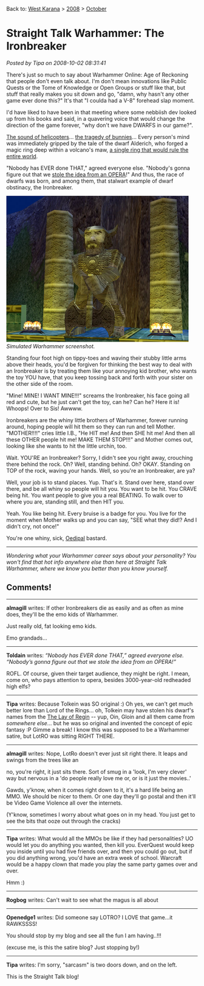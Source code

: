 Back to: [West Karana](/posts/westkarana.md) > [2008](/posts/2008/westkarana.md) > [October](./westkarana.md)
# Straight Talk Warhammer: The Ironbreaker

*Posted by Tipa on 2008-10-02 08:31:41*

There's just so much to say about Warhammer Online: Age of Reckoning that people don't even talk about. I'm don't mean innovations like Public Quests or the Tome of Knowledge or Open Groups or stuff like that, but stuff that really makes you sit down and go, "damn, why hasn't any other game ever done this?" It's that "I coulda had a V-8" forehead slap moment.

I'd have liked to have been in that meeting where some nebbiish dev looked up from his books and said, in a quavering voice that would change the direction of the game forever, "why don't we have DWARFS in our game?".

[The sound of helicopters](http://en.wikipedia.org/wiki/Ride_of_the_Valkyries)... [the tragedy of bunnies](http://en.wikipedia.org/wiki/What%27s_Opera,_Doc%3F)... Every person's mind was immediately gripped by the tale of the dwarf Alderich, who forged a magic ring deep within a volcano's maw, [a single ring that would rule the entire world](http://en.wikipedia.org/wiki/Der_Ring_des_Nibelungen).

"Nobody has EVER done THAT," agreed everyone else. "Nobody's gonna figure out that we [stole the idea from an OPERA](http://larryavisbrown.homestead.com/files/Ring/Ring3_Siegfried.htm)!" And thus, the race of dwarfs was born, and among them, that stalwart example of dwarf obstinacy, the Ironbreaker.

![](../../../uploads/2008/10/eqgame-2008-10-02-07-39-22-47.jpg "eqgame-2008-10-02-07-39-22-47")  
*Simulated Warhammer screenshot.*

Standing four foot high on tippy-toes and waving their stubby little arms above their heads, you'd be forgiven for thinking the best way to deal with an Ironbreaker is by treating them like your annoying kid brother, who wants the toy YOU have, that you keep tossing back and forth with your sister on the other side of the room.

"Mine! MINE! I WANT MINE!!!" screams the Ironbreaker, his face going all red and cute, but he just can't get the toy, can he? Can he? Here it is! Whoops! Over to Sis! Awwww.

Ironbreakers are the whiny little brothers of Warhammer, forever running around, hoping people will hit them so they can run and tell Mother. "MOTHER!!!!" cries little I.B., "He HIT me! And then SHE hit me! And then all these OTHER people hit me! MAKE THEM STOP!!!" and Mother comes out, looking like she wants to hit the little urchin, too.

Wait. YOU'RE an Ironbreaker? Sorry, I didn't see you right away, crouching there behind the rock. Oh? Well, standing behind. Oh? OKAY. Standing on TOP of the rock, waving your hands. Well, so you're an Ironbreaker, are ya?

Well, your job is to stand places. Yup. That's it. Stand over here, stand over there, and be all whiny so people will hit you. You want to be hit. You CRAVE being hit. You want people to give you a real BEATING. To walk over to where you are, standing still, and then HIT you.

Yeah. You like being hit. Every bruise is a badge for you. You live for the moment when Mother walks up and you can say, "SEE what they did!? And I didn't cry, not once!"

You're one whiny, sick, [Oedipal](http://en.wikipedia.org/wiki/Oedipus_complex) bastard.

---

*Wondering what your Warhammer career says about your personality? You won't find that hot info anywhere else than here at Straight Talk Warhammer, where we know you better than you know yourself.*

## Comments!

---

**almagill** writes: If other Ironbreakers die as easily and as often as mine does, they'll be the emo kids of Warhammer.

Just really old, fat looking emo kids.

Emo grandads...

---

**Toldain** writes: *“Nobody has EVER done THAT,” agreed everyone else. “Nobody’s gonna figure out that we stole the idea from an OPERA!”* 

ROFL. Of course, given their target audience, they might be right. I mean, come on, who pays attention to opera, besides 3000-year-old redheaded high elfs?

---

**Tipa** writes: Because Tolkein was SO original :) Oh yes, we can't get much better lore than Lord of the Rings... oh, Tolkein may have stolen his dwarf's names from the [The Lay of Regin](http://en.wikisource.org/wiki/The_Story_of_the_Volsungs/Translators'_Preface) -- yup, Oin, Gloin and all them came from *somewhere else*... but he was so original and invented the concept of epic fantasy :P Gimme a break! I know this was supposed to be a Warhammer satire, but LotRO was sitting RIGHT THERE.

---

**almagill** writes: Nope, LotRo doesn't ever just sit right there. It leaps and swings from the trees like an 

no, you're right, it just sits there. Sort of smug in a 'look, I'm very clever' way but nervous in a 'do people really love me or, or is it just the movies..'

Gawds, y'know, when it comes right down to it, it's a hard life being an MMO. We should be nicer to them. Or one day they'll go postal and then it'll be Video Game Violence all over the internets.




(Y'know, sometimes I worry about what goes on in my head. You just get to see the bits that ooze out through the cracks)

---

**Tipa** writes: What would all the MMOs be like if they had personalities? UO would let you do anything you wanted, then kill you. EverQuest would keep you inside until you had five friends over, and then you could go out, but if you did anything wrong, you'd have an extra week of school. Warcraft would be a happy clown that made you play the same party games over and over. 

Hmm :)

---

**Rogbog** writes: Can't wait to see what the magus is all about

---

**Openedge1** writes: Did someone say LOTRO? I LOVE that game...it RAWKSSSS!

You should stop by my blog and see all the fun I am having..!!!

(excuse me, is this the satire blog? Just stopping by!)

---

**Tipa** writes: I'm sorry, "sarcasm" is two doors down, and on the left.

This is the Straight Talk blog!

